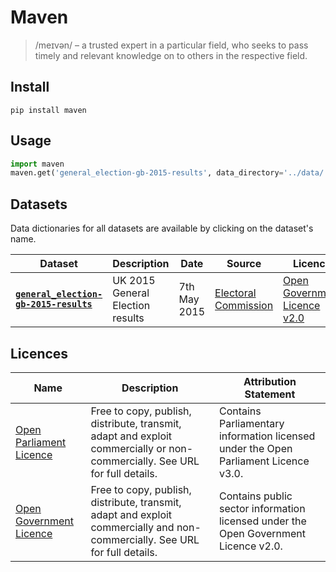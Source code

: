 # Maven
> /meɪvən/ – a trusted expert in a particular field, who seeks to pass timely and relevant knowledge on to others in the respective field.


## Install
```
pip install maven
```


## Usage
```python
import maven
maven.get('general_election-gb-2015-results', data_directory='../data/')
```


## Datasets

Data dictionaries for all datasets are available by clicking on the dataset's name.

| Dataset | Description | Date | Source | Licence |
| -- | -- | -- | -- | -- |
| [**`general_election-gb-2015-results`**](https://github.com/john-sandall/maven/tree/master/maven/datasets/general_election#general_election-gb-2015-results) | UK 2015 General Election results | 7th May 2015 | [Electoral Commission](http://www.electoralcommission.org.uk/our-work/our-research/electoral-data) | [Open Government Licence v2.0](http://www.nationalarchives.gov.uk/doc/open-government-licence/version/2/) |


## Licences
| Name | Description | Attribution Statement |
| -- | -- | -- |
| [Open Parliament Licence](http://www.parliament.uk/site-information/copyright/open-parliament-licence/) | Free to copy, publish, distribute, transmit, adapt and exploit commercially or non-commercially. See URL for full details. | Contains Parliamentary information licensed under the Open Parliament Licence v3.0. |
| [Open Government Licence](http://www.nationalarchives.gov.uk/doc/open-government-licence/version/2/) | Free to copy, publish, distribute, transmit, adapt and exploit commercially and non-commercially. See URL for full details. | Contains public sector information licensed under the Open Government Licence v2.0. |
